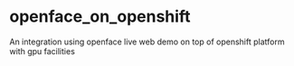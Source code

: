 # openface_on_openshift
An integration using openface live web demo on top of openshift platform with gpu facilities
